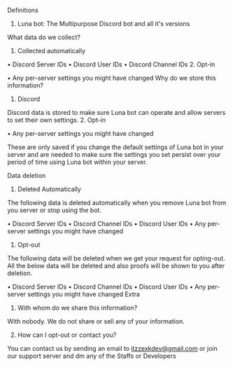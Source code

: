 Definitions

1. Luna bot: The Multipurpose Discord bot and all it's versions

What data do we collect?

1. Collected automatically

• Discord Server IDs
• Discord User IDs
• Discord Channel IDs
2. Opt-in

• Any per-server settings you might have changed
Why do we store this information?

1. Discord

Discord data is stored to make sure Luna bot can operate and allow servers to set their own settings.
2. Opt-in

• Any per-server settings you might have changed

These are only saved if you change the default settings of Luna bot in your server and are needed to make sure the settings you set persist over your period of time using Luna bot within your server.

Data deletion

1. Deleted Automatically

The following data is deleted automatically when you remove Luna bot from you server or stop using the bot.

• Discord Server IDs
• Discord Channel IDs
• Discord User IDs
• Any per-server settings you might have changed
1. Opt-out

The following data will be deleted when we get your request for opting-out. All the below data will be deleted and also proofs will be shown to you after deletion.

• Discord Server IDs
• Discord Channel IDs
• Discord User IDs
• Any per-server settings you might have changed
Extra

1. With whom do we share this information?

With nobody. We do not share or sell any of your information.

2. How can I opt-out or contact you?

You can contact us by sending an email to itzzexkdev@gmail.com or join our support server and dm any of the Staffs or Developers
